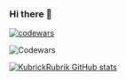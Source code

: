 ### Hi there 👋

[![codewars](https://www.codewars.com/users/KubrickRubrik/badges/large)](https://www.codewars.com/users/KubrickRubrik)

![Codewars](https://github.r2v.ch/codewars?user=KubrickRubrik&name=true&top_languages=true&stroke=%23b362ff&theme=purple_dark)

[![KubrickRubrik GitHub stats](https://github-readme-stats.vercel.app/api?username=KubrickRubrik)](https://github.com/anuraghazra/github-readme-stats)

<!--
**KubrickRubrik/KubrickRubrik** is a ✨ _special_ ✨ repository because its `README.md` (this file) appears on your GitHub profile.

Here are some ideas to get you started:

- 🔭 I’m currently working on ...
- 🌱 I’m currently learning ...
- 👯 I’m looking to collaborate on ...
- 🤔 I’m looking for help with ...
- 💬 Ask me about ...
- 📫 How to reach me: ...
- 😄 Pronouns: ...
- ⚡ Fun fact: ...
-->
